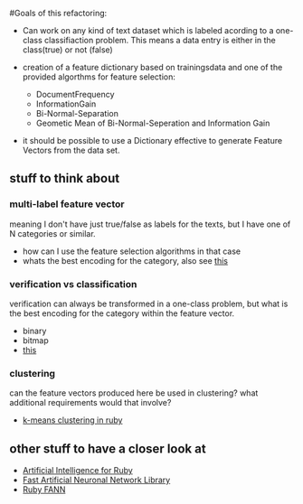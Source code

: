 #Goals of this refactoring:

- Can work on any kind of text dataset which is labeled acording to a one-class
classifiaction problem. This means a data entry is either in the class(true) or
not (false)

- creation of a feature dictionary based on trainingsdata and one of the
provided algorthms for feature selection:
  - DocumentFrequency
  - InformationGain
  - Bi-Normal-Separation
  - Geometic Mean of Bi-Normal-Seperation and Information Gain

- it should be possible to use a Dictionary effective to generate Feature
Vectors from the data set.

## stuff to think about

### multi-label feature vector

meaning I don't have just true/false as labels for the texts, but I have one of
N categories or similar.

- how can I use the feature selection algorithms in that case
- whats the best encoding for the category, also see [this](ftp://ftp.sas.com/pub/neural/FAQ2.html#A_cat)

### verification vs classification

verification can always be transformed in a one-class problem, but what is the
best encoding for the category within the feature vector.

- binary
- bitmap
- [this](ftp://ftp.sas.com/pub/neural/FAQ2.html#A_cat)

### clustering

can the feature vectors produced here be used in clustering?
what additional requirements would that involve?

- [k-means clustering in ruby](http://colinfdrake.com/2011/05/28/clustering-in-ruby.html)

## other stuff to have a closer look at

- [Artificial Intelligence for Ruby](http://www.ai4r.org/)
- [Fast Artificial Neuronal Network Library](http://leenissen.dk/fann/wp/)
- [Ruby FANN](https://github.com/tangledpath/ruby-fann)